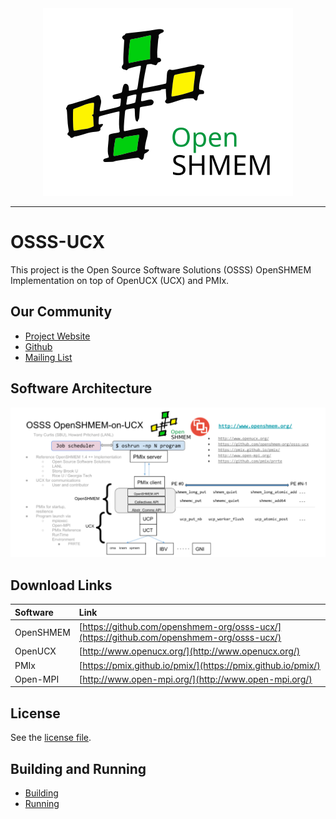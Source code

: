 <div align="center">
  <a href="http://www.openshmem.org/">
    <img src="./doc/doxygen/openshmemlogo.svg">
  </a>
</div>

<hr>

# OSSS-UCX

This project is the Open Source Software Solutions (OSSS) OpenSHMEM
Implementation on top of OpenUCX (UCX) and PMIx.

## Our Community

* [Project Website](http://www.openshmem.org/)
* [Github](http://www.github.com/openshmem-org/)
* [Mailing List](http://openshmem.org/mailman/listinfo/openshmem-list)

## Software Architecture

<img src="./doc/doxygen/osss-ucx.svg">

## Download Links

| Software | Link |
| :------- | :--- |
| OpenSHMEM | [https://github.com/openshmem-org/osss-ucx/](https://github.com/openshmem-org/osss-ucx/) |
| OpenUCX   | [http://www.openucx.org/](http://www.openucx.org/) |
| PMIx      | [https://pmix.github.io/pmix/](https://pmix.github.io/pmix/) |
| Open-MPI  | [http://www.open-mpi.org/](http://www.open-mpi.org/) |

## License

See the [license file](./LICENSE).

## Building and Running

* [Building](./doc/building.txt)
* [Running](./doc/running.txt)
